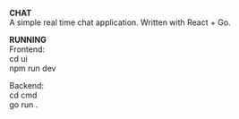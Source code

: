 **CHAT**\
A simple real time chat application.  Written with React + Go.

**RUNNING**\
Frontend:\
cd ui\
npm run dev

Backend:\
cd cmd\
go run .